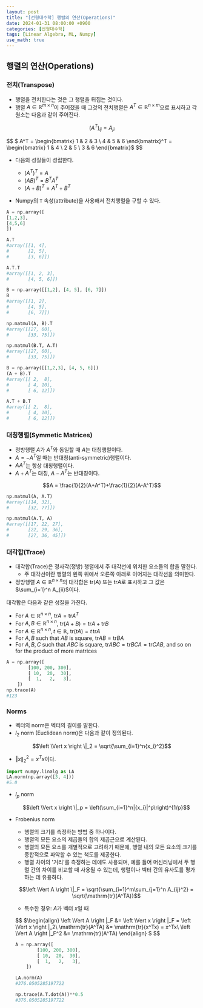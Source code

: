 ```yaml
---
layout: post
title: "[선형대수학] 행렬의 연산(Operations)"
date: 2024-01-31 08:00:00 +0900
categories: [선형대수학]
tags: [Linear Algebra, ML, Numpy]
use_math: true
---
```


## 행렬의 연산(Operations)

### 전치(Transpose)

- 행렬을 전치한다는 것은 그 행렬을 뒤집는 것이다.
- 행렬 $A\in \mathbb{R}^{m\times n}$이 주어졌을 때 그것의 전치행렬은 $A^T \in \mathbb{R}^{n\times m}$으로 표시하고 각 원소는 다음과 같이 주어진다.

$$\left( A^T \right)_{ij} = A_{ji}$$

$$
$ A^T =
\begin{bmatrix}
  1 & 2 & 3 \\
  4 & 5 & 6
\end{bmatrix}^T =
\begin{bmatrix}
  1 & 4 \\
  2 & 5 \\
  3 & 6
\end{bmatrix}$
$$

- 다음의 성질들이 성립한다.

  - $(A^T)^T = A$
  - $\left(AB\right)^T = B^TA^T$
  - $(A + B)^T = A^T + B^T$

- Numpy의 `T` 속성(attribute)을 사용해서 전치행렬을 구할 수 있다.

```python
A = np.array([
[1,2,3],
[4,5,6]
])

A.T
#array([[1, 4],
#       [2, 5],
#       [3, 6]])

A.T.T
#array([[1, 2, 3],
#       [4, 5, 6]])

B = np.array([[1,2], [4, 5], [6, 7]])
B
#array([[1, 2],
#       [4, 5],
#       [6, 7]])

np.matmul(A, B).T
#array([[27, 60],
#       [33, 75]])

np.matmul(B.T, A.T)
#array([[27, 60],
#       [33, 75]])

B = np.array([[1,2,3], [4, 5, 6]])
(A + B).T
#array([[ 2,  8],
#       [ 4, 10],
#       [ 6, 12]])

A.T + B.T
#array([[ 2,  8],
#       [ 4, 10],
#       [ 6, 12]])
```

### 대칭행렬(Symmetic Matrices)

- 정방행렬 $A$가 $A^T$와 동일할 때 $A$는 대칭행렬이다.
- $A = -A^T$일 때는 반대칭(anti-symmetric)행렬이다.
- $AA^T$는 항상 대칭행렬이다.
- $A + A^T$는 대칭, $A - A^T$는 반대칭이다.

$$A = \frac{1}{2}(A+A^T)+\frac{1}{2}(A-A^T)$$

```python
np.matmul(A, A.T)
#array([[14, 32],
#       [32, 77]])

np.matmul(A.T, A)
#array([[17, 22, 27],
#       [22, 29, 36],
#       [27, 36, 45]])
```

### 대각합(Trace)

- 대각합(Trace)은 정사각(정방) 행렬에서 주 대각선에 위치한 요소들의 합을 말한다.
  - 주 대각선이란 행렬의 왼쪽 위에서 오른쪽 아래로 이어지는 대각선을 의미한다.
- 정방행렬 $A\in \mathbb{R}^{n\times n}$의 대각합은 $\mathrm{tr}(A)$ 또는 $\mathrm{tr}A$로 표시하고 그 값은 $\sum_{i=1}^n A_{ii}$이다.<br>

대각합은 다음과 같은 성질을 가진다.

- For $A\in \mathbb{R}^{n\times n}$, $\mathrm{tr}A = \mathrm{tr}A^T$
- For $A,B\in \mathbb{R}^{n\times n}$, $\mathrm{tr}(A+B) = \mathrm{tr}A + \mathrm{tr}B$
- For $A\in \mathbb{R}^{n\times n}, t\in\mathbb{R}$, $\mathrm{tr}(tA) = t\,\mathrm{tr}A$
- For $A, B$ such that $AB$ is square, $\mathrm{tr}AB = \mathrm{tr}BA$
- For $A, B, C$ such that $ABC$ is square, $\mathrm{tr}ABC = \mathrm{tr}BCA = \mathrm{tr}CAB$, and so on for the product of more matrices

```python
A = np.array([
        [100, 200, 300],
        [ 10,  20,  30],
        [  1,   2,   3],
    ])
np.trace(A)
#123
```

### Norms

- 벡터의 norm은 벡터의 길이를 말한다.
- $l_2$ norm (Euclidean norm)은 다음과 같이 정의된다.

$$\left \Vert x \right \|_2 = \sqrt{\sum_{i=1}^n{x_i}^2}$$

- $\left \Vert x \right \|_2^2 = x^Tx$이다.

```python
import numpy.linalg as LA
LA.norm(np.array([3, 4]))
#5.0
```

- $l_p$ norm

  $$\left \Vert x \right \|_p = \left(\sum_{i=1}^n|{x_i}|^p\right)^{1/p}$$

- Frobenius norm

  - 행렬의 크기를 측정하는 방법 중 하나이다.
  - 행렬의 모든 요소의 제곱들의 합의 제곱근으로 계산된다.
  - 행렬의 모든 요소를 개별적으로 고려하기 때문에, 행렬 내의 모든 요소의 크기를 종합적으로 파악할 수 있는 척도를 제공한다.
  - 행렬 차이의 '거리'를 측정하는 데에도 사용되며, 예를 들어 머신러닝에서 두 행렬 간의 차이를 비교할 때 사용될 수 있는데, 행렬이나 벡터 간의 유사도를 평가하는 데 유용하다.

  $$\left \Vert A \right \|_F = \sqrt{\sum_{i=1}^m\sum_{j=1}^n A_{ij}^2} = \sqrt{\mathrm{tr}(A^TA)}$$

  - 특수한 경우: $A$가 벡터 $x$일 때

  $$
  $\begin{align}
  \left \Vert A \right \|_F  &= \left \Vert x \right \|_F = \left \Vert x \right \|_2\\
  \mathrm{tr}(A^TA) &= \mathrm{tr}(x^Tx) = x^Tx\\
  \left \Vert A \right \|_F^2 &= \mathrm{tr}(A^TA)
  \end{align}
  $
  $$

  ```python
  A = np.array([
          [100, 200, 300],
          [ 10,  20,  30],
          [  1,   2,   3],
      ])

  LA.norm(A)
  #376.0505285197722

  np.trace(A.T.dot(A))**0.5
  #376.0505285197722
  ```
